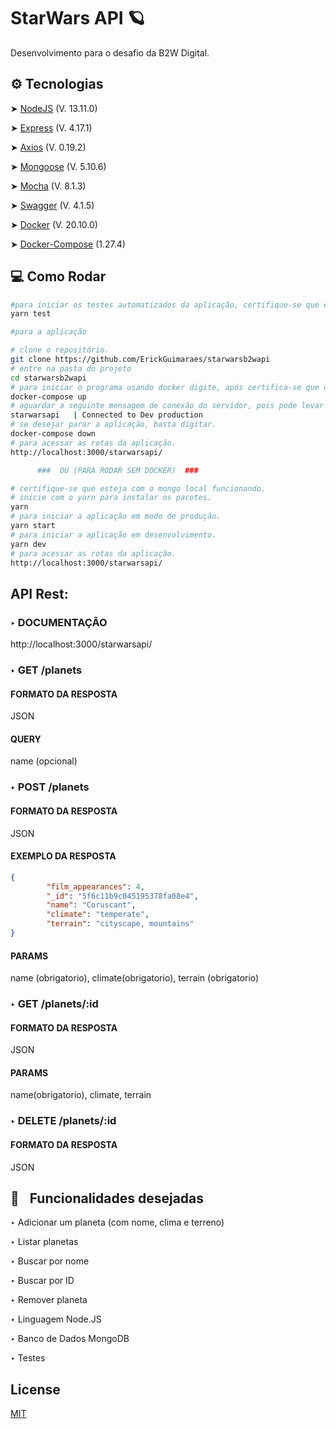 # StarWars API 🪐

Desenvolvimento para o desafio da B2W Digital. 


## ⚙️ Tecnologias

➤ [NodeJS](https://nodejs.org/en/) (V. 13.11.0)

➤ [Express](https://expressjs.com/pt-br/) (V. 4.17.1)

➤ [Axios](https://github.com/axios/axios) (V. 0.19.2)

➤ [Mongoose](https://mongoosejs.com/) (V. 5.10.6)

➤ [Mocha](https://mochajs.org/) (V. 8.1.3)

➤ [Swagger](https://swagger.io/) (V. 4.1.5)

➤ [Docker](https://www.docker.com/) (V. 20.10.0)

➤ [Docker-Compose](https://docs.docker.com/compose/install/) (1.27.4)


## 💻 Como Rodar 
```bash
#para iniciar os testes automatizados da aplicação, certifique-se que esteja com o mongo local funcionando e digite.
yarn test

#para a aplicação

# clone o repositório.
git clone https://github.com/ErickGuimaraes/starwarsb2wapi
# entre na pasta do projeto
cd starwarsb2wapi
# para iniciar o programa usando docker digite, após certifica-se que o docker esteja instalado.
docker-compose up
# aguardar a seguinte mensagem de conexão do servidor, pois pode levar um tempinho
starwarsapi   | Connected to Dev production
# se desejar parar a aplicação, basta digitar.
docker-compose down
# para acessar as rotas da aplicação.
http://localhost:3000/starwarsapi/

      ###  OU (PARA RODAR SEM DOCKER)  ###

# certifique-se que esteja com o mongo local funcionando.
# inicie com o yarn para instalar os pacotes.
yarn
# para iniciar a aplicação em modo de produção.
yarn start
# para iniciar a aplicação em desenvolvimento.
yarn dev
# para acessar as rotas da aplicação.
http://localhost:3000/starwarsapi/
```

## API Rest:

### ‣ DOCUMENTAÇÃO
http://localhost:3000/starwarsapi/

### ‣ GET /planets 
#### FORMATO DA RESPOSTA
JSON
#### QUERY
name (opcional)

### ‣ POST /planets 
#### FORMATO DA RESPOSTA
JSON
#### EXEMPLO DA RESPOSTA
```json
{
        "film_appearances": 4,
        "_id": "5f6c11b9c045195378fa08e4",
        "name": "Coruscant",
        "climate": "temperate",
        "terrain": "cityscape, mountains"
}
```
#### PARAMS
name (obrigatorio), climate(obrigatorio), terrain (obrigatorio)

### ‣ GET /planets/:id
#### FORMATO DA RESPOSTA
JSON
#### PARAMS
name(obrigatorio), climate, terrain

### ‣ DELETE /planets/:id
#### FORMATO DA RESPOSTA
JSON

## 🔨    Funcionalidades desejadas

‣ Adicionar um planeta (com nome, clima e terreno)

‣ Listar planetas

‣ Buscar por nome

‣ Buscar por ID

‣ Remover planeta

‣ Linguagem Node.JS

‣ Banco de Dados MongoDB

‣ Testes

## License
[MIT](https://choosealicense.com/licenses/mit/)
